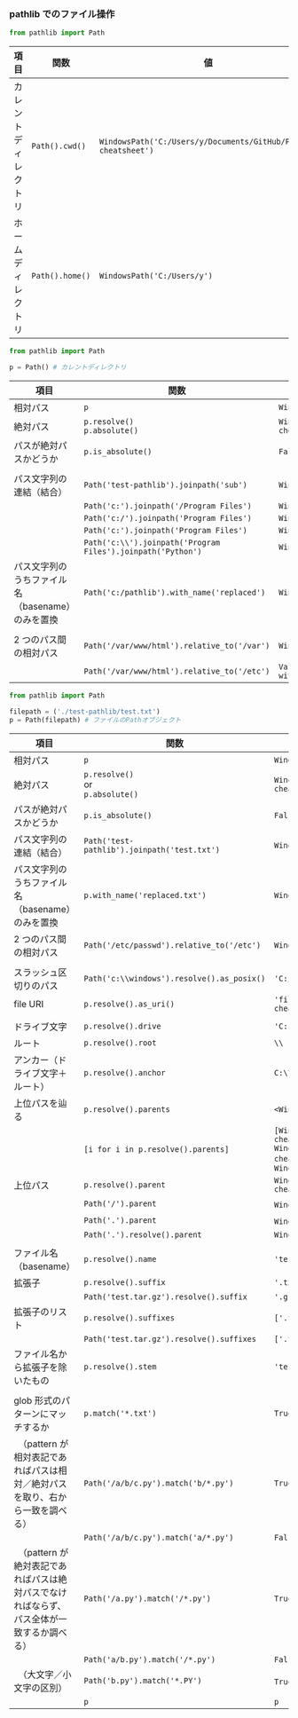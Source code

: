 ### pathlib でのファイル操作

```py
from pathlib import Path
```

| 項目                 | 関数            | 値                                                             |
| -------------------- | --------------- | -------------------------------------------------------------- |
| カレントディレクトリ | `Path().cwd()`  | `WindowsPath('C:/Users/y/Documents/GitHub/Python-cheatsheet')` |
| ホームディレクトリ   | `Path().home()` | `WindowsPath('C:/Users/y')`                                    |

```py
from pathlib import Path

p = Path() # カレントディレクトリ
```

| 項目                                             | 関数                                                        | 値                                                             |
| ------------------------------------------------ | ----------------------------------------------------------- | -------------------------------------------------------------- |
| 相対パス                                         | `p`                                                         | `WindowsPath('.')`                                             |
| 絶対パス                                         | `p.resolve()` <br> `p.absolute()`                           | `WindowsPath('C:/Users/y/Documents/GitHub/Python-cheatsheet')` |
| パスが絶対パスかどうか                           | `p.is_absolute()`                                           | `False`                                                        |
|                                                  |                                                             |                                                                |
| パス文字列の連結（結合）                         | `Path('test-pathlib').joinpath('sub')`                      | `WindowsPath('test-pathlib/sub')`                              |
|                                                  | `Path('c:').joinpath('/Program Files')`                     | `WindowsPath('c:/Program Files')`                              |
|                                                  | `Path('c:/').joinpath('Program Files')`                     | `WindowsPath('c:/Program Files')`                              |
|                                                  | `Path('c:').joinpath('Program Files')`                      | `WindowsPath('c:Program Files')`                               |
|                                                  | `Path('c:\\').joinpath('Program Files').joinpath('Python')` | `WindowsPath('c:/Program Files/Python')`                       |
| パス文字列のうちファイル名（basename）のみを置換 | `Path('c:/pathlib').with_name('replaced')`                  | `WindowsPath('c:/replaced')`                                   |
|                                                  |                                                             |                                                                |
| 2 つのパス間の相対パス                           | `Path('/var/www/html').relative_to('/var')`                 | `WindowsPath('www/html')`                                      |
|                                                  | `Path('/var/www/html').relative_to('/etc')`                 | `ValueError: '\\var\\www\\html' does not start with '\\etc'`   |

```py
from pathlib import Path

filepath = ('./test-pathlib/test.txt')
p = Path(filepath) # ファイルのPathオブジェクト
```

| 項目                                                                                       | 関数                                        | 値                                                                                                                                                                                             |
| ------------------------------------------------------------------------------------------ | ------------------------------------------- | ---------------------------------------------------------------------------------------------------------------------------------------------------------------------------------------------- |
| 相対パス                                                                                   | `p`                                         | `WindowsPath('test-pathlib/test.txt')`                                                                                                                                                         |
| 絶対パス                                                                                   | `p.resolve()` <br>or<br> `p.absolute()`     | `WindowsPath('C:/Users/y/Documents/GitHub/Python-cheatsheet/test-pathlib/test.txt')`                                                                                                           |
| パスが絶対パスかどうか                                                                     | `p.is_absolute()`                           | `False`                                                                                                                                                                                        |
| パス文字列の連結（結合）                                                                   | `Path('test-pathlib').joinpath('test.txt')` | `WindowsPath('test-pathlib/test.txt')`                                                                                                                                                         |
| パス文字列のうちファイル名（basename）のみを置換                                           | `p.with_name('replaced.txt')`               | `WindowsPath('test-pathlib/replaced.txt')`                                                                                                                                                     |
| 2 つのパス間の相対パス                                                                     | `Path('/etc/passwd').relative_to('/etc')`   | `WindowsPath('passwd')`                                                                                                                                                                        |
|                                                                                            |                                             |                                                                                                                                                                                                |
| スラッシュ区切りのパス                                                                     | `Path('c:\\windows').resolve().as_posix()`  | `'C:/Windows'`                                                                                                                                                                                 |
| file URI                                                                                   | `p.resolve().as_uri()`                      | `'file:///C:/Users/y/Documents/GitHub/Python-cheatsheet/test-pathlib/test.txt'`                                                                                                                |
|                                                                                            |                                             |                                                                                                                                                                                                |
| ドライブ文字                                                                               | `p.resolve().drive`                         | `'C:'`                                                                                                                                                                                         |
| ルート                                                                                     | `p.resolve().root`                          | `\\`                                                                                                                                                                                           |
| アンカー（ドライブ文字＋ルート）                                                           | `p.resolve().anchor`                        | `C:\\`                                                                                                                                                                                         |
| 上位パスを辿る                                                                             | `p.resolve().parents`                       | `<WindowsPath.parents>`                                                                                                                                                                        |
|                                                                                            | `[i for i in p.resolve().parents]`          | `[WindowsPath('C:/Users/y/Documents/GitHub/Python-cheatsheet/test-pathlib'), WindowsPath('C:/Users/y/Documents/GitHub/Python-cheatsheet'),` ... `WindowsPath('C:/Users'), WindowsPath('C:/')]` |
| 上位パス                                                                                   | `p.resolve().parent`                        | `WindowsPath('C:/Users/y/Documents/GitHub/Python-cheatsheet/test-pathlib')`                                                                                                                    |
|                                                                                            | `Path('/').parent`                          | `WindowsPath('/')` 親ディレクトリが存在しない場合                                                                                                                                              |
|                                                                                            | `Path('.').parent`                          | `WindowsPath('.')` 空のパス                                                                                                                                                                    |
|                                                                                            | `Path('.').resolve().parent`                | `WindowsPath('C:/Users/y/Documents/GitHub')`                                                                                                                                                   |
|                                                                                            |                                             |                                                                                                                                                                                                |
| ファイル名（basename）                                                                     | `p.resolve().name`                          | `'test.txt'`                                                                                                                                                                                   |
| 拡張子                                                                                     | `p.resolve().suffix`                        | `'.txt'`                                                                                                                                                                                       |
|                                                                                            | `Path('test.tar.gz').resolve().suffix`      | `'.gz'`                                                                                                                                                                                        |
| 拡張子のリスト                                                                             | `p.resolve().suffixes`                      | `['.txt']`                                                                                                                                                                                     |
|                                                                                            | `Path('test.tar.gz').resolve().suffixes`    | `['.tar', '.gz']`                                                                                                                                                                              |
| ファイル名から拡張子を除いたもの                                                           | `p.resolve().stem`                          | `'test'`                                                                                                                                                                                       |
|                                                                                            |                                             |                                                                                                                                                                                                |
| glob 形式のパターンにマッチするか                                                          | `p.match('*.txt')`                          | `True`                                                                                                                                                                                         |
| 　（pattern が相対表記であればパスは相対／絶対パスを取り、右から一致を調べる）             | `Path('/a/b/c.py').match('b/*.py')`         | `True`                                                                                                                                                                                         |
|                                                                                            | `Path('/a/b/c.py').match('a/*.py')`         | `False`                                                                                                                                                                                        |
| 　（pattern が絶対表記であればパスは絶対パスでなければならず、パス全体が一致するか調べる） | `Path('/a.py').match('/*.py')`              | `True`                                                                                                                                                                                         |
|                                                                                            | `Path('a/b.py').match('/*.py')`             | `False`                                                                                                                                                                                        |
| 　（大文字／小文字の区別）                                                                 | `Path('b.py').match('*.PY')`                | `True` (Windows の場合)                                                                                                                                                                        |
|                                                                                            | `p`                                         | `p`                                                                                                                                                                                            |
